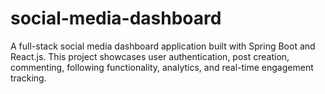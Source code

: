 # social-media-dashboard
A full-stack social media dashboard application built with Spring Boot and React.js. This project showcases user authentication, post creation, commenting, following functionality, analytics, and real-time engagement tracking.
